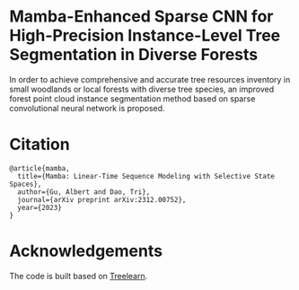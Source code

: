 # Mamba-Enhanced Sparse CNN for High-Precision Instance-Level Tree Segmentation in Diverse Forests
  In order to achieve comprehensive and accurate tree resources inventory in small woodlands or local forests with diverse tree species, an improved forest point cloud instance segmentation method based on sparse convolutional neural network is proposed.
# Citation
```
@article{mamba,
  title={Mamba: Linear-Time Sequence Modeling with Selective State Spaces},
  author={Gu, Albert and Dao, Tri},
  journal={arXiv preprint arXiv:2312.00752},
  year={2023}
}
```
# Acknowledgements
The code is built based on [Treelearn](https://github.com/ecker-lab/TreeLearn).

